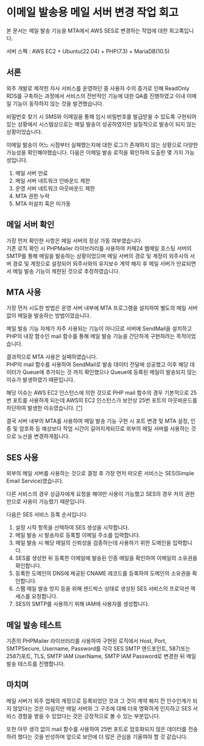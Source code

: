 # 이메일 발송용 메일 서버 변경 작업 회고

본 문서는 메일 발송 기능을 MTA에서 AWS SES로 변경하는 작업에 대한 회고록입니다.

서버 스펙 : AWS EC2 + Ubuntu(22.04) + PHP(7.3) + MariaDB(10.5)

## 서론
외주 개발로 제작한 자사 서비스를 운영하던 중 사용자 수의 증가로 인해 ReadOnly RDS를 구축하는 과정에서 서비스의 전반적인 기능에 대한 QA를 진행하였고 이내 이메일 기능이 동작하지 않는 것을 발견했습니다.

비밀번호 찾기 시 SMS와 이메일을 통해 임시 비밀번호를 발급받을 수 있도록 구현되어있는 상황에서 시스템상으로는 메일 발송이 성공하였지만 실질적으로 발송이 되지 않는 상황이었습니다.

이메일 발송이 어느 시점부터 실패했는지에 대한 로그가 존재하지 않는 상황으로 다양한 가능성을 확인해야했습니다.
다음은 이메일 발송 로직을 확인하여 도출한 몇 가지 가능성입니다.

1. 메일 서버 만료
2. 메일 서버 네트워크 인바운드 제한
3. 운영 서버 네트워크 아웃바운드 제한
4. MTA 권한 누락
5. MTA 미설치 혹은 미가동

## 메일 서버 확인
가장 먼저 확인한 사항은 메일 서버의 정상 가동 여부였습니다.   
기존 로직 확인 시 PHPMailer 라이브러리를 사용하여 카페24 웹메일 호스팅 서버의 SMTP를 통해 메일을 발송하는 상황이었으며 메일 서버의 경로 및 계정이 외주사의 서버 경로 및 계정으로 설정되어 외주사와의 유지보수 계약 해지 후 메일 서버가 만료되면서 메일 발송 기능이 제한된 것으로 추정하였습니다.

## MTA 사용
가장 먼저 시도한 방법은 운영 서버 내부에 MTA 프로그램을 설치하여 별도의 메일 서버 없이 메일을 발송하는 방법이었습니다.

메일 발송 기능 자체가 자주 사용되는 기능이 아니므로 서버에 SendMail을 설치하고 PHP의 내장 함수인 mail 함수를 통해 메일 발송 기능을 간단하게 구현하려는 목적이었습니다.

결과적으로 MTA 사용은 실패하였습니다.  
PHP의 mail 함수를 사용하여 SendMail로 발송 데이터 전달에 성공했고 이후 해당 데이터가 Queue에 추가되는 것 까지 확인했으나 Queue에 등록된 메일이 발송되지 않는 이슈가 발생하였기 때문입니다.

해당 이슈는 AWS EC2 인스턴스에 의한 것으로 PHP mail 함수의 경우 기본적으로 25번 포트를 사용하게 되는데 AWS의 EC2 인스턴스가 보안상 25번 포트의 아웃바운드를 차단하여 발생한 이슈였습니다. [["]](https://docs.aws.amazon.com/ses/latest/dg/troubleshoot-smtp.html)

결국 서버 내부의 MTA를 사용하여 메일 발송 기능 구현 시 포트 변경 및 MTA 설정, 인증 및 암호화 등 예상보다 작업 시간이 길어지게되므로 외부의 메일 서버를 사용하는 것으로 노선을 변경하게됩니다.

## SES 사용
외부의 메일 서버를 사용하는 것으로 결정 후 가장 먼저 떠오른 서비스는 SES(Simple Email Service)였습니다.

다른 서비스의 경우 상급자에게 요청을 해야만 사용이 가능했고 SES의 경우 저의 권한만으로 사용이 가능했기 때문입니다.

다음은 SES 서비스 등록 순서입니다.

1. 설정 시작 항목을 선택하여 SES 생성을 시작합니다.
2. 메일 발송 시 발송자로 등록할 이메일 주소를 입력합니다.
3. 메일 발송 시 해당 메일의 신뢰성을 검증하는데 사용하기 위한 도메인을 입력합니다.
4. SES를 생성한 뒤 등록한 이메일에 발송된 인증 메일을 확인하여 이메일의 소유권을 확인합니다.
5. 등록한 도메인의 DNS에 제공된 CNAME 레코드를 등록하여 도메인의 소유권을 확인합니다.
6. 스팸 메일 발송 방지 등을 위해 샌드박스 상태로 생성된 SES 서비스의 프로덕션 액세스를 요청합니다.
7. SES의 SMTP를 사용하기 위해 IAM에 사용자를 생성합니다.

## 메일 발송 테스트
기존의 PHPMailer 라이브러리를 사용하여 구현된 로직에서 Host, Port, SMTPSecure, Username, Password를 각각 SES SMTP 엔드포인트, 587(또는 2587)포트, TLS, SMTP IAM UserName, SMTP IAM Password로 변경한 뒤 메일 발송 테스트를 진행합니다.

## 마치며
메일 서버가 외주 업체의 계정으로 등록되었던 것과 그 것이 계약 해지 전 인수인계가 되지 않았다는 것은 아쉽지만 메일 서버와 그 구조에 대해 더욱 명확하게 인지하고 SES 서비스 경험을 쌓을 수 있었다는 것은 긍정적으로 볼 수 있는 부분입니다.

또한 아무 생각 없이 mail 함수를 사용하여 25번 포트로 암호화되지 않은 데이터를 전송하려 했다는 것을 반성하며 앞으로 보안에 더 많은 관심을 기울여야 할 것 같습니다.